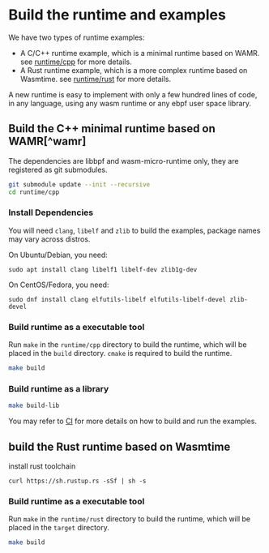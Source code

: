 # Build the runtime and examples

We have two types of runtime examples:

- A C/C++ runtime example, which is a minimal runtime based on WAMR. see [runtime/cpp](../runtime/cpp) for more details.
- A Rust runtime example, which is a more complex runtime based on Wasmtime. see [runtime/rust](../runtime/rust) for more details.

A new runtime is easy to implement with only a few hundred lines of code, in any language, using any wasm runtime or any ebpf user space library.

## Build the C++ minimal runtime based on WAMR[^wamr]

The dependencies are libbpf and wasm-micro-runtime only, they are
registered as git submodules.

```sh
git submodule update --init --recursive
cd runtime/cpp
```

### Install Dependencies

You will need `clang`, `libelf` and `zlib` to build the examples,
package names may vary across distros.

On Ubuntu/Debian, you need:

```shell
sudo apt install clang libelf1 libelf-dev zlib1g-dev
```

On CentOS/Fedora, you need:

```shell
sudo dnf install clang elfutils-libelf elfutils-libelf-devel zlib-devel
```

### Build runtime as a executable tool

Run `make` in the `runtime/cpp` directory to build the runtime, which will be placed in the `build`
directory. `cmake` is required to build the runtime.

```sh
make build
```

### Build runtime as a library

```sh
make build-lib
```

You may refer to [CI](.github/workflows/c-cpp.yml) for more details on how
to build and run the examples.

## build the Rust runtime based on Wasmtime

install rust toolchain

```shell
curl https://sh.rustup.rs -sSf | sh -s
```

### Build runtime as a executable tool

Run `make` in the `runtime/rust` directory to build the runtime, which will be placed in the `target`
directory.

```sh
make build
```
